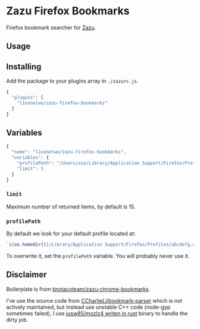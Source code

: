 # Zazu Firefox Bookmarks

Firefox bookmark searcher for [Zazu](https://github.com/tinytacoteam/zazu).

## Usage

## Installing

Add the package to your plugins array in `./zazurc.js`.

```javascript
{
  "plugins": [
    "linonetwo/zazu-firefox-bookmarks"
  ]
}
```

## Variables

```javascript
{
  "name": "linonetwo/zazu-firefox-bookmarks",
  "variables": {
    "profilePath": "/Users/xxx/Library/Application Support/Firefox/Profiles/gfedcba.123",
    "limit": 5
  }
}
```

### `limit`

Maximum number of returned items, by default is 15.

### `profilePath`

By default we look for your default profile located at:

```js
`${os.homedir()}/Library/Application Support/Firefox/Profiles/abcdefg.default`
```

To overwrite it, set the `profilePath` variable. You will probably never use it.

## Disclaimer

Boilerplate is from [tinytacoteam/zazu-chrome-bookmarks](https://github.com/tinytacoteam/zazu-chrome-bookmarks).

I've use the source code from [CCharlieLi/bookmark-parser](https://github.com/CCharlieLi/bookmark-parser) which is not actively maintained, but instead use unstable C++ code (node-gyp sometimes failed), I use [jusw85/mozlz4 writen in rust](https://github.com/jusw85/mozlz4) binary to handle the dirty job.
